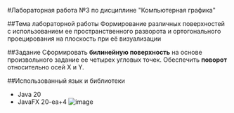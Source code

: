 
#Лабораторная работа №3 по дисциплине "Компьютерная графика"

##Тема лабораторной работы
Формирование различных поверхностей с использованием ее пространственного
разворота и ортогонального проецирования на плоскость при её визуализации

##Задание
Сформировать **билинейную поверхность** на основе произвольного
задание ее четырех угловых точек. Обеспечить **поворот** относительно
осей X и Y.

##Использованный язык и библиотеки
  - Java 20
  - JavaFX 20-ea+4
![image](https://user-images.githubusercontent.com/110989349/231521875-6e1fbbc3-78f2-4084-8b48-f5ab145d339d.png)

